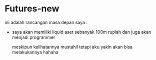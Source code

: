 # Futures-new

ini adalah rancangan masa depan saya :
- saya akan memiliki liquid aset sebanyak 100m rupiah dan juga akan menjadi programmer

  meskipun kelihatannya mustahil tetapi aku yakin akan bisa melakukannya hahaha
